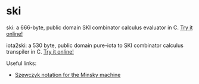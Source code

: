 # ski
ski: a 666-byte, public domain SKI combinator calculus evaluator in C.
[Try it online!](https://tio.run/##XZLLbsIwEEX3@YppK5FxVMSrKywjIRYoZJEK2ERVF04wEIlXXqUlyrfTcUwQ7ca@c32tOZ4kam@i6Hp9Wal1fFAwh1TlRXqwGmMGpyKPtjK9OxvYqL/OBCKZqXs5BdkeyXu5hKI9si6ix/OfkyITsjwtohy@y0Y48tUJeXzIIeFVwANnjAkrA6cQe7nbHSPM4os6rjFgjC9BiiWEoksqEQmfQ8ErK3C2GDg@K@M1@tS91dJre5QI0Welbj4HckJePQamZq1jvYeY/Je0HqJUP90U3TOUYxwYsJsIGzEVJhrqU9qEb3RIt0XTaGmF9yODUDTNiWvASh0U2xqGcR0zRch4Rbg0MSdFVmbnmD4LbpCxcmKjPWzQLMNGmRpN7xQybSa2aw/nMMY@4xN7YXRXa8/oHjWpvo7xChIacF4POG/AZvjWZRZPtENo9U5UZOtrapfR/1OnP54Xnvv8SeZexgfUU/NrkPM23im86Nl3ua/fRZmkXjsd8N4X1ysiLlzmMo/9Ag "C (gcc) – Try It Online")

iota2ski: a 530 byte, public domain pure-iota to SKI combinator calculus transpiler in C. [Try it online!](https://tio.run/##VVBNa8JAEL3nV2wtyEyoENveli00Hjz0ENdeGkoPsq66EGMS19Zk8benMykKZWF2Pt6893bNZGtM39@v7caVVixFY/2pKaNrYyGqkze7VXPrzMXW/u9kwk9e2lupuTxHvq0sdcTRNyfjxWu4JvH5IW6lK72o5SWVMzWVadxBjSGNvdqviuJg4Og6e9hAiigjrTKVSCKtVS2XwtNW/AEExuA2oMdjzSM1xfDH1apMZkpLrVqZ8Sjh66y6CB6R01Z18ITyYoujFURxx9wYtPoATQC6MpoOSob4asBg1BxQEtYo9ZxgNHjtIEFSoTktcWTMsLYUHUyJ4/vg1iK/eR10FjAS4v1t9MnVV4SSbYQFEK3M2UDO8lQzwWW/ciXw11SDws/OFRZm/NREVuS0IlA@xL4Hx8ch4i8 "C (gcc) – Try It Online")

Useful links:
* [Szewczyk notation for the Minsky machine](https://esolangs.org/wiki/Szewczyk_notation_for_Minsky_machine)
